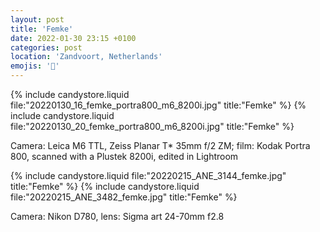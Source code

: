 ```yaml
---
layout: post
title: 'Femke'
date: 2022-01-30 23:15 +0100
categories: post
location: 'Zandvoort, Netherlands'
emojis: '🔞'
---
```


{% include candystore.liquid file:"20220130_16_femke_portra800_m6_8200i.jpg" title:"Femke" %}
{% include candystore.liquid file:"20220130_20_femke_portra800_m6_8200i.jpg" title:"Femke" %}

Camera: Leica M6 TTL, Zeiss Planar T\* 35mm f/2 ZM; film: Kodak Portra 800, scanned with a Plustek 8200i, edited in Lightroom

{% include candystore.liquid file:"20220215_ANE_3144_femke.jpg" title:"Femke" %}
{% include candystore.liquid file:"20220215_ANE_3482_femke.jpg" title:"Femke" %}

Camera: Nikon D780, lens: Sigma art 24-70mm f2.8
